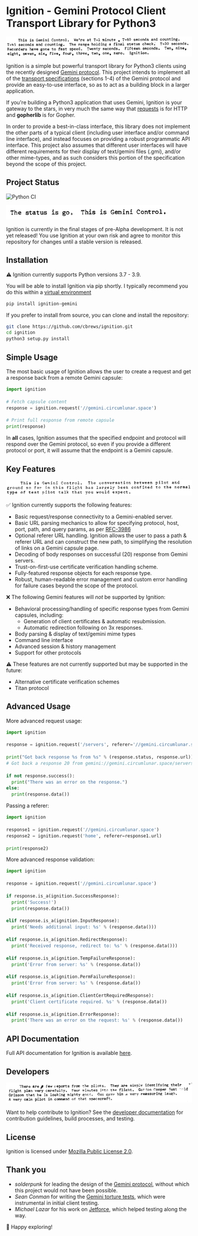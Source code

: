 # Ignition - Gemini Protocol Client Transport Library for Python3

![This is Gemini Control.  We're at T-1 minute, T-60 seconds and counting.  T-45 seconds and counting.  The range holding a final status check.  T-30 seconds.  Recorders have gone to fast speed.  Twenty seconds.  Fifteen seconds.  Ten, nine, eight, seven, six, five, four, three, two, one zero.  Ignition.](docs/img/transcript-1.png)

Ignition is a simple but powerful transport library for Python3 clients using the recently designed [Gemini protocol](https://gemini.circumlunar.space/). This project intends to implement all of the [transport specifications](https://gemini.circumlunar.space/docs/specification.html) (sections 1-4) of the Gemini protocol and provide an easy-to-use interface, so as to act as a building block in a larger application.

If you're building a Python3 application that uses Gemini, Ignition is your gateway to the stars, in very much the same way that [requests](https://requests.readthedocs.io/en/master/) is for HTTP and **gopherlib** is for Gopher.

In order to provide a best-in-class interface, this library does not implement the other parts of a typical client (including user interface and/or command line interface), and instead focuses on providing a robust programmatic API interface.  This project also assumes that different user interfaces will have different requirements for their display of text/gemini files (.gmi), and/or other mime-types, and as such considers this portion of the specification beyond the scope of this project.

## Project Status
![Python CI](https://github.com/cbrews/ignition/workflows/Python%20CI/badge.svg)

![The status is good to go.  This is Gemini Control.](docs/img/transcript-2.png)

Ignition is currently in the final stages of pre-Alpha development.  It is not yet released!  You use Ignition at your own risk and agree to monitor this repository for changes until a stable version is released.

## Installation
⚠ Ignition currently supports Python versions 3.7 - 3.9.

You will be able to install Ignition via pip shortly.  I typically recommend you do this within a [virtual environment](https://packaging.python.org/guides/installing-using-pip-and-virtual-environments/)

```bash
pip install ignition-gemini
```

If you prefer to install from source, you can clone and install the repository:

```bash
git clone https://github.com/cbrews/ignition.git
cd ignition
python3 setup.py install
```

## Simple Usage
The most basic usage of Ignition allows the user to create a request and get a response back from a remote Gemini capsule:
```python
import ignition

# Fetch capsule content
response = ignition.request('//gemini.circumlunar.space')

# Print full response from remote capsule
print(response)
```

In **all** cases, Ignition assumes that the specified endpoint and protocol will respond over the Gemini protocol, so even if you provide a different protocol or port, it will assume that the endpoint is a Gemini capsule.

## Key Features

![This is Gemini Control.  The conversation between pilot and ground so far in this filght has largely been confined to the normal type of test pilot talk that you would expect.](docs/img/transcript-3.png)

✅ Ignition currently supports the following features:
* Basic request/response connectivity to a Gemini-enabled server.
* Basic URL parsing mechanics to allow for specifying protocol, host, port, path, and query params, as per [RFC-3986](https://tools.ietf.org/html/rfc3986)
* Optional referer URL handling.  Ignition allows the user to pass a path & referer URL and can construct the new path, to simplifying the resolution of links on a Gemini capsule page.
* Decoding of body responses on successful (20) response from Gemini servers.
* Trust-on-first-use certificate verification handling scheme.
* Fully-featured response objects for each response type.
* Robust, human-readable error management and custom error handling for failure cases beyond the scope of the protocol.

❌ The following Gemini features will *not* be supported by Ignition:
* Behavioral processing/handling of specific response types from Gemini capsules, including:
  * Generation of client certificates & automatic resubmission.
  * Automatic redirection following on 3x responses.
* Body parsing & display of text/gemini mime types
* Command line interface
* Advanced session & history management
* Support for other protocols

⚠ These features are not currently supported but may be supported in the future:
* Alternative certificate verification schemes
* Titan protocol

## Advanced Usage
More advanced request usage:

```python
import ignition

response = ignition.request('/servers', referer='//gemini.circumlunar.space:1965')

print("Got back response %s from %s" % (response.status, response.url))
# Got back a response 20 from gemini://gemini.circumlunar.space/servers

if not response.success():
  print("There was an error on the response.")
else:
  print(response.data())
```

Passing a referer:
```python
import ignition

response1 = ignition.request('//gemini.circumlunar.space')
response2 = ignition.request('home', referer=response1.url)

print(response2)
```

More advanced response validation:
```python
import ignition

response = ignition.request('//gemini.circumlunar.space')

if response.is_a(ignition.SuccessResponse):
  print('Success!')
  print(response.data())

elif response.is_a(ignition.InputResponse):
  print('Needs additional input: %s' % (response.data()))

elif response.is_a(ignition.RedirectResponse):
  print('Received response, redirect to: %s' % (response.data()))

elif response.is_a(ignition.TempFailureResponse):
  print('Error from server: %s' % (response.data())

elif response.is_a(ignition.PermFailureResponse):
  print('Error from server: %s' % (response.data())

elif response.is_a(ignition.ClientCertRequiredResponse):
  print('Client certificate required. %s' % (response.data())

elif response.is_a(ignition.ErrorResponse):
  print('There was an error on the request: %s' % (response.data())
```

## API Documentation
Full API documentation for Ignition is available [here](./docs/api.md).

## Developers

![There are a few reports from the pilots.  They are simply identifying their flight plan very carefully.  Four minutes into the flight, Gordon Cooper just told Grissom that he is looking mighty good.  Gus gave him a reasuring laugh.  A very calm pilot in command of that spacecraft.](docs/img/transcript-4.png)

Want to help contribute to Ignition?  See the [developer documentation](./docs/developer.md) for contribution guidelines, build processes, and testing.

## License
Ignition is licensed under [Mozilla Public License 2.0](https://www.mozilla.org/en-US/MPL/).

## Thank you
* *solderpunk* for leading the design of the [Gemini protocol](https://gemini.circumlunar.space/docs/specification.html), without which this project would not have been possible.
* *Sean Conman* for writing the [Gemini torture tests](gemini://gemini.conman.org/test/torture), which were instrumental in initial client testing.
* *Michael Lazar* for his work on [Jetforce](https://github.com/michael-lazar/jetforce), which helped testing along the way.

🔭 Happy exploring!
